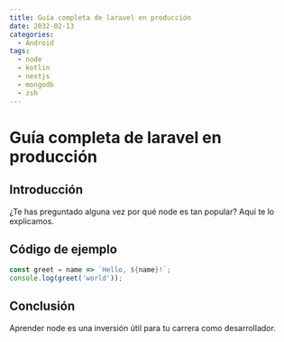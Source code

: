 ```yaml
---
title: Guía completa de laravel en producción
date: 2032-02-13
categories:
  - Android
tags:
  - node
  - kotlin
  - nextjs
  - mongodb
  - zsh
---
```


# Guía completa de laravel en producción

## Introducción

¿Te has preguntado alguna vez por qué node es tan popular? Aquí te lo explicamos.

## Código de ejemplo

```javascript
const greet = name => `Hello, ${name}!`;
console.log(greet('world'));
```

## Conclusión

Aprender node es una inversión útil para tu carrera como desarrollador.